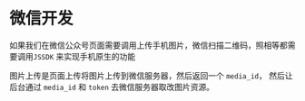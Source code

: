 # 微信开发

如果我们在微信公众号页面需要调用上传手机图片，微信扫描二维码，照相等都需要调用`JSSDK` 来实现手机原生的功能



图片上传是页面上传将图片上传到微信服务器，然后返回一个 `media_id`， 然后让后台通过 `media_id` 和 `token` 去微信服务器取改图片资源。

